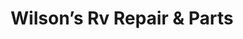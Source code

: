 ---
title: "Wilson’s Rv Repair & Parts"
url: /garden-city/wilsons-rv-repair-and-parts/
shop: car repair
---